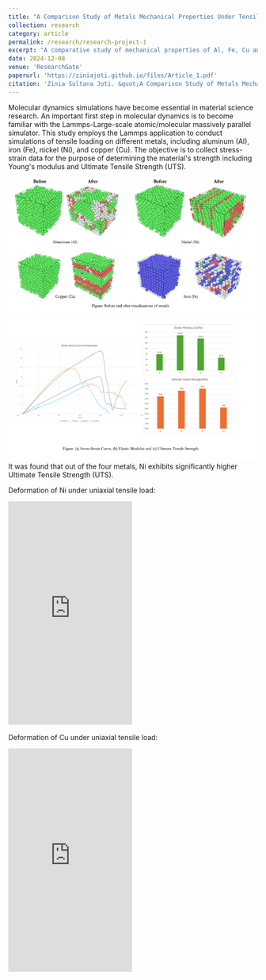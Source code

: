 ```yaml
---
title: "A Comparison Study of Metals Mechanical Properties Under Tensile Loading Using Molecular Dynamics Simulations"
collection: research
category: article
permalink: /research/research-project-1
excerpt: "A comparative study of mechanical properties of Al, Fe, Cu and Ni.<br/><img src='/images/Fe_0.png'> <img src='/images/Fe_160.png'>"
date: 2024-12-08
venue: 'ResearchGate'
paperurl: 'https://ziniajoti.github.io/files/Article_1.pdf'
citation: 'Zinia Sultana Joti. &quot;A Comparison Study of Metals Mechanical Properties Under Tensile Loading Using Molecular Dynamics Simulations.&quot; <i>ResearchGate</i>.'
---
```

Molecular dynamics simulations have become essential in material science research. An important first step in molecular dynamics is to become familiar with the Lammps-Large-scale atomic/molecular massively parallel simulator. This study employs the Lammps application to conduct simulations of tensile loading on different metals, including aluminum (Al), iron (Fe), nickel (Ni), and copper (Cu). The objective is to collect stress-strain data for the purpose of determining the material's strength including Young's modulus and Ultimate Tensile Strength (UTS). 

<div class="image-container">
    <img src="/images/metals.png" alt="Deformation">
    <img src="/images/graph.png" alt="Graph">
</div> 
It was found that out of the four metals, Ni exhibits significantly higher Ultimate Tensile Strength (UTS).


Deformation of Ni under uniaxial tensile load:
<iframe width="250" height="450" src="https://www.youtube.com/embed/Do5_CXHYAKM" title="Deformation of Ni under Tensile load" frameborder="0" allow="accelerometer; autoplay; clipboard-write; encrypted-media; gyroscope; picture-in-picture; web-share" referrerpolicy="strict-origin-when-cross-origin" allowfullscreen></iframe>

Deformation of Cu under uniaxial tensile load:
<iframe width="250" height="450" src="https://www.youtube.com/embed/P3jBTJyS3xE" title="Deformation process of Cu under tensile load" frameborder="0" allow="accelerometer; autoplay; clipboard-write; encrypted-media; gyroscope; picture-in-picture; web-share" referrerpolicy="strict-origin-when-cross-origin" allowfullscreen></iframe>



